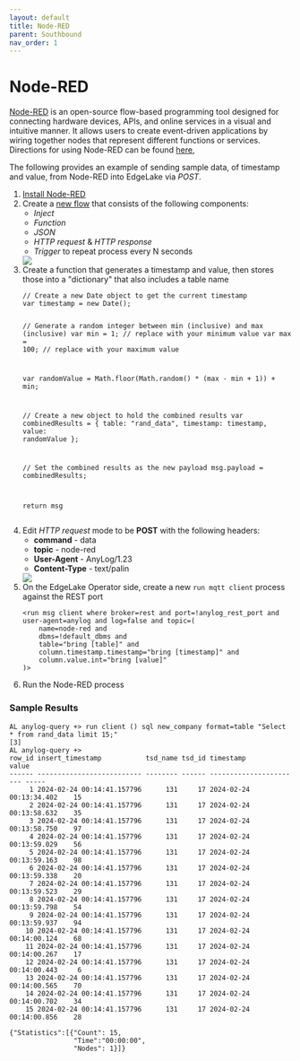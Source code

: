 ```yaml
---
layout: default
title: Node-RED
parent: Southbound
nav_order: 1
---
```

# Node-RED
[Node-RED](https://nodered.org/) is an open-source flow-based programming tool designed for connecting hardware devices, 
APIs, and online services in a visual and intuitive manner. It allows users to create event-driven applications by wiring 
together nodes that represent different functions or services. Directions for using Node-RED can be found [here](https://nodered.org/docs/user-guide/),

The following provides an example of sending sample data, of timestamp and value, from Node-RED into EdgeLake via _POST_.  
<ol start="1">
<li><a href="https://nodered.org/docs/getting-started/local" target="_blank">Install Node-RED</a></li>

<li>Create a <a href="https://github.com/EdgeLake/edgelake.github.io/blob/main/docs/examples/node_red_sample_flow.json" target="_blank">new flow</a> 
that consists of the following components:
   <ul style="padding-left: 20px;">
      <li><i>Inject</i></li>
      <li><i>Function</i></li>
      <li><i>JSON</i></li>
      <li><i>HTTP request</i> & <i>HTTP response</i></li>
      <li><i>Trigger</i> to repeat process every N seconds</li>
   </ul>
<div class="image-frame"><img src="../../../imgs/node_red_flow.png" /></div>
</li> 

<li>Create a function that generates a timestamp and value, then stores those into a "dictionary" that also includes a table name
<pre class="code-frame"><code class="language-javascript">// Create a new Date object to get the current timestamp
var timestamp = new Date();

// Generate a random integer between min (inclusive) and max (inclusive)
var min = 1; // replace with your minimum value
var max = 100; // replace with your maximum value

var randomValue = Math.floor(Math.random() * (max - min + 1)) + min;

// Create a new object to hold the combined results
var combinedResults = {
    table: "rand_data", 
    timestamp: timestamp,
    value: randomValue
};

// Set the combined results as the new payload
msg.payload = combinedResults;

return msg
</code></pre></li>

<li>Edit <i>HTTP request</i> mode to be <b>POST</b> with the following headers:
   <ul style="padding-left: 20px;">
      <li><b>command</b> - data</li>
      <li><b>topic</b> - node-red</li>
      <li><b>User-Agent</b> - AnyLog/1.23</li>
      <li><b>Content-Type</b> - text/palin</li>
   </ul>
<div class="image-frame"><img src="../../../imgs/node_red_http_request.png" /></div>
</li>

<li>On the EdgeLake Operator side, create a new <code class="language-anylog">run mqtt client</code> process against the REST port

<pre class="code-frame"><code class="language-anylog">&lt;run msg client where broker=rest and port=!anylog_rest_port and user-agent=anylog and log=false and topic=(
    name=node-red and 
    dbms=!default_dbms and
    table="bring [table]" and
    column.timestamp.timestamp="bring [timestamp]" and
    column.value.int="bring [value]"
)&gt;</code></pre></li>

<li>Run the Node-RED process</li>
</ol> 


### Sample Results
<pre class="code-frame"><code class="language-anylog">AL anylog-query +> run client () sql new_company format=table "Select * from rand_data limit 15;" 
[3]
AL anylog-query +> 
row_id insert_timestamp           tsd_name tsd_id timestamp               value
------ -------------------------- -------- ------ ----------------------- ----- 
     1 2024-02-24 00:14:41.157796      131     17 2024-02-24 00:13:34.402    15 
     2 2024-02-24 00:14:41.157796      131     17 2024-02-24 00:13:58.632    35 
     3 2024-02-24 00:14:41.157796      131     17 2024-02-24 00:13:58.750    97 
     4 2024-02-24 00:14:41.157796      131     17 2024-02-24 00:13:59.029    56 
     5 2024-02-24 00:14:41.157796      131     17 2024-02-24 00:13:59.163    98 
     6 2024-02-24 00:14:41.157796      131     17 2024-02-24 00:13:59.338    20 
     7 2024-02-24 00:14:41.157796      131     17 2024-02-24 00:13:59.523    29 
     8 2024-02-24 00:14:41.157796      131     17 2024-02-24 00:13:59.798    54 
     9 2024-02-24 00:14:41.157796      131     17 2024-02-24 00:13:59.937    94 
    10 2024-02-24 00:14:41.157796      131     17 2024-02-24 00:14:00.124    68 
    11 2024-02-24 00:14:41.157796      131     17 2024-02-24 00:14:00.267    17 
    12 2024-02-24 00:14:41.157796      131     17 2024-02-24 00:14:00.443     6 
    13 2024-02-24 00:14:41.157796      131     17 2024-02-24 00:14:00.565    70 
    14 2024-02-24 00:14:41.157796      131     17 2024-02-24 00:14:00.702    34 
    15 2024-02-24 00:14:41.157796      131     17 2024-02-24 00:14:00.856    28 

{"Statistics":[{"Count": 15,
                "Time":"00:00:00",
                "Nodes": 1}]}
</code></pre>